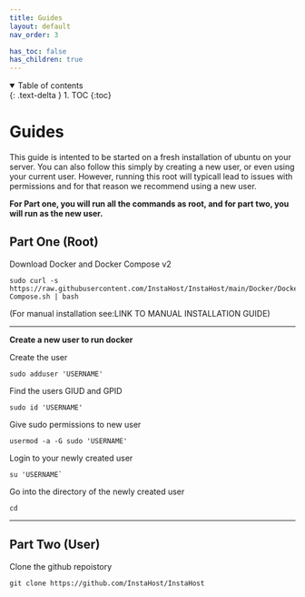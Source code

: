 ```yaml
---
title: Guides
layout: default
nav_order: 3

has_toc: false
has_children: true
---
```


<details open markdown="block">
  <summary>
    Table of contents
  </summary>
  {: .text-delta }
1. TOC
{:toc}
</details>

# Guides

This guide is intented to be started on a fresh installation of ubuntu on your server. You can also follow this simply by creating a new user, or even using your current user. However, running this root will typicall lead to issues with permissions and for that reason we recommend using a new user.

**For Part one, you will run all the commands as root, and for part two, you will run as the new user.**

## Part One (Root)

Download Docker and Docker Compose v2
```
sudo curl -s https://raw.githubusercontent.com/InstaHost/InstaHost/main/Docker/Docker_and_Docker-Compose.sh | bash
```
(For manual installation see:LINK TO MANUAL INSTALLATION GUIDE)

---

**Create a new user to run docker**

Create the user
```
sudo adduser 'USERNAME'
```

Find the users GIUD and GPID
```
sudo id 'USERNAME'
```

Give sudo permissions to new user
```
usermod -a -G sudo 'USERNAME'
```

Login to your newly created user
```
su 'USERNAME`
```

Go into the directory of the newly created user
```
cd
```

---

## Part Two (User)

Clone the github repoistory
```
git clone https://github.com/InstaHost/InstaHost
```